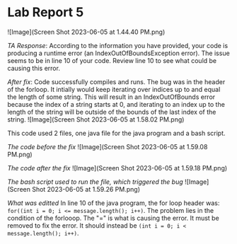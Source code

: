 # Lab Report 5

![Image](Screen Shot 2023-06-05 at 1.44.40 PM.png)

*TA Response*: According to the information you have provided, your code is producing a runtime error (an IndexOutOfBoundsException error). The issue seems to be in line 10 of your code. Review line 10 to see what could be causing this error. 

*After fix*: Code successfully compiles and runs. The bug was in the header of the forloop. It intially would keep iterating over indices up to and equal the length of some string. This will result in an IndexOutOfBounds error because the index of a string starts at 0, and iterating to an index up to the length of the string will be outside of the bounds of the last index of the string. 
![Image](Screen Shot 2023-06-05 at 1.58.02 PM.png)

This code used 2 files, one java file for the java program and a bash script. 

*The code before the fix*
![Image](Screen Shot 2023-06-05 at 1.59.08 PM.png)

*The code after the fix*
![Image](Screen Shot 2023-06-05 at 1.59.18 PM.png)

*The bash script used to run the file, which triggered the bug*
![Image](Screen Shot 2023-06-05 at 1.59.26 PM.png)

*What was editted*
In line 10 of the java program, the for loop header was: `for((int i = 0; i <= message.length(); i++)`. The problem lies in the condition of the forlooop. The "=" is what is causing the error. It must be removed to fix the error. It should instead be `(int i = 0; i < message.length(); i++)`.
